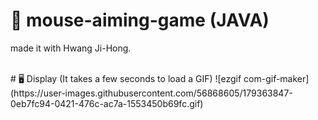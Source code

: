 # 🎯 mouse-aiming-game (JAVA)

made it with Hwang Ji-Hong.

<br />
# 🖥 Display (It takes a few seconds to load a GIF)
![ezgif com-gif-maker](https://user-images.githubusercontent.com/56868605/179363847-0eb7fc94-0421-476c-ac7a-1553450b69fc.gif)
